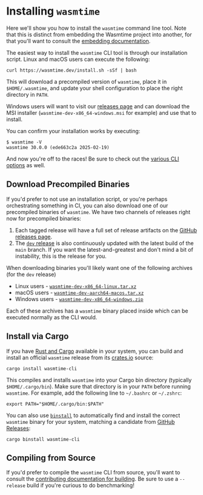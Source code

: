 # Installing `wasmtime`

Here we'll show you how to install the `wasmtime` command line tool. Note that
this is distinct from embedding the Wasmtime project into another, for that
you'll want to consult the [embedding documentation](lang.md).

The easiest way to install the `wasmtime` CLI tool is through our installation
script. Linux and macOS users can execute the following:

```console
curl https://wasmtime.dev/install.sh -sSf | bash
```

This will download a precompiled version of `wasmtime`, place it in
`$HOME/.wasmtime`, and update your shell configuration to place the right
directory in `PATH`.

Windows users will want to visit our [releases page][releases] and can download
the MSI installer (`wasmtime-dev-x86_64-windows.msi` for example) and use that
to install.

[releases]: https://github.com/bytecodealliance/wasmtime/releases/latest

You can confirm your installation works by executing:

```shell-session
$ wasmtime -V
wasmtime 30.0.0 (ede663c2a 2025-02-19)
```

And now you're off to the races! Be sure to check out the [various CLI
options](cli-options.md) as well.

## Download Precompiled Binaries

If you'd prefer to not use an installation script, or you're perhaps
orchestrating something in CI, you can also download one of our precompiled
binaries of `wasmtime`. We have two channels of releases right now for
precompiled binaries:

1. Each tagged release will have a full set of release artifacts on the [GitHub
   releases page][releases].
2. The [`dev` release] is also continuously updated with the latest build of the
   `main` branch. If you want the latest-and-greatest and don't mind a bit of
   instability, this is the release for you.

[`dev` release]: https://github.com/bytecodealliance/wasmtime/releases/tag/dev

When downloading binaries you'll likely want one of the following archives (for
the `dev` release)

* Linux users - [`wasmtime-dev-x86_64-linux.tar.xz`]
* macOS users - [`wasmtime-dev-aarch64-macos.tar.xz`]
* Windows users - [`wasmtime-dev-x86_64-windows.zip`]

Each of these archives has a `wasmtime` binary placed inside which can be
executed normally as the CLI would.

[`wasmtime-dev-x86_64-linux.tar.xz`]: https://github.com/bytecodealliance/wasmtime/releases/download/dev/wasmtime-dev-x86_64-linux.tar.xz
[`wasmtime-dev-aarch64-macos.tar.xz`]: https://github.com/bytecodealliance/wasmtime/releases/download/dev/wasmtime-dev-aarch64-macos.tar.xz
[`wasmtime-dev-x86_64-windows.zip`]: https://github.com/bytecodealliance/wasmtime/releases/download/dev/wasmtime-dev-x86_64-windows.zip

## Install via Cargo

If you have [Rust and Cargo](https://www.rust-lang.org/tools/install) available in your system, you can build and install an official `wasmtime` release from its [crates.io](https://crates.io/crates/wasmtime-cli) source:

```console
cargo install wasmtime-cli
```

This compiles and installs `wasmtime` into your Cargo bin directory (typically `$HOME/.cargo/bin`). Make sure that directory is in your `PATH` before running `wasmtime`. For example, add the following line to `~/.bashrc` or `~/.zshrc`:

```console
export PATH="$HOME/.cargo/bin:$PATH"
```

You can also use [`binstall`](https://github.com/cargo-bins/cargo-binstall) to automatically find and install the correct `wasmtime` binary for your system, matching a candidate from [GitHub Releases](https://github.com/bytecodealliance/wasmtime/releases):  

```console
cargo binstall wasmtime-cli
```

## Compiling from Source

If you'd prefer to compile the `wasmtime` CLI from source, you'll want to
consult the [contributing documentation for building](contributing-building.md).
Be sure to use a `--release` build if you're curious to do benchmarking!
